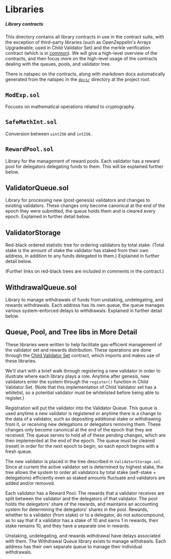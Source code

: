 # Libraries

##### Library contracts

This directory contains all library contracts in use in the contract suite, with the exception of third-party libraries (such as OpenZeppelin's Arrays Upgradeable, used in Child Validator Set) and the merkle verification contract (which is in [common](../common/)). We will give a high-level overview of the contracts, and then focus more on the high-level usage of the contracts dealing with the queues, pools, and validator tree.

There is natspec on the contracts, along with markdown docs automatically generated from the natspec in the [`docs/`](../../docs/) directory at the project root.

## `ModExp.sol`

Focuses on mathematical operations related to cryptography.

## `SafeMathInt.sol`

Conversion between `uint256` and `int256`.

## `RewardPool.sol`

Library for the management of reward pools. Each validator has a reward pool for delegators delegating funds to them. This will be explained further below.

## ValidatorQueue.sol

Library for processing new (post-genesis) validators and changes to existing validators. These changes only become canonical at the end of the epoch they were submitted, the queue holds them and is cleared every epoch. Explained in further detail below.

## ValidatorStorage

Red-black ordered statistic tree for ordering validators by total stake. (Total stake is the amount of stake the validator has staked from their own address, in addition to any funds delegated to them.) Explained in further detail below.

(Further links on red-black trees are included in comments in the contract.)

## WithdrawalQueue.sol

Library to manage withdrawals of funds from unstaking, undelegating, and rewards withdrawals. Each address has its own queue, the queue manages various system-enforced delays to withdrawals. Explained in further detail below.

## Queue, Pool, and Tree libs in More Detail

These libraries were written to help facilitate gas-efficient management of the validator set and rewards distribution. These operations are done through the [Child Validator Set](../child/ChildValidatorSet.sol) contract, which imports and makes use of these libraries.

We'll start with a brief walk through registering a new validator in order to illustrate where each library plays a role. Anytime after genesis, new validators enter the system through the `register()` function in Child Validator Set. (Note that this implementation of Child Validator set has a whitelist, so a potential validator must be whitelisted before being able to register.)

Registration will put the validator into the Validator Queue. This queue is used anytime a new validator is registered or anytime there is a change to the data of a validator, such as depositing additional stake or withdrawing from it, or receiving new delegations or delegators removing them. These changes only become canonical at the end of the epoch that they are received. The queue serves to hold all of these pending changes, which are then implemented at the end of the epoch. The queue must be cleared (reset) in order for the next epoch to begin, so each epoch begins with a fresh queue.

The new validator is placed in the tree described in `ValidatorStorage.sol`. Since at current the active validator set is determined by highest stake, the tree allows the system to order all validators by total stake (self-stake + delegations) efficiently even as staked amounts fluctuate and validators are added and/or removed.

Each validator has a Reward Pool. The rewards that a validator receives are split between the validator and the delegators of that validator. The pool holds the delegators' share of the rewards, and maintains an accounting system for determining the delegators' shares in the pool. Rewards, whether to a validator (from stake) or to a delegator, do not autocompound, as to say that if a validator has a stake of 10 and earns 1 in rewards, their stake remains 10, and they have a separate one in rewards.

Unstaking, undelegating, and rewards withdrawal have delays associated with them. The Withdrawal Queue library exists to manage withdrawls. Each address has their own separate queue to manage their individual withdrawals.
